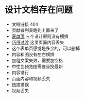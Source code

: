 # 设计文档存在问题

- 文档链接 404
- 贡献者列表跑到上面来了
- [表单页](https://ant.design/docs/spec/research-form-cn#%E8%AE%BE%E8%AE%A1%E5%8E%9F%E5%88%99) 三个设计原则没有横排
- [巧用过渡](https://ant.design/docs/spec/transition-cn) 这里页面内容丢失
- 这个表单页感觉是多余的，可以删掉
- 内容和图没有左右横排
- 加粗文案失效，需要加空格
- 中性色预览图需要替换最新
- 内容错行
- 页面内容和视频丢失
- 链接错误
- 视频丢失
